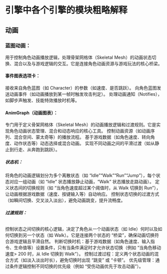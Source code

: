 # 引擎中各个引擎的模块粗略解释

## 动画

### **蓝图动画：**

用于控制角色动画播放逻辑，处理骨架网格体（Skeletal Mesh）的动画状态切换、混合以及与游戏逻辑的交互。它是连接角色动画资源与游戏玩法的核心桥梁。

#### **事件图表选项卡：**

接收来自角色蓝图（如 Character）的参数（如速度、是否跳跃）。
向角色蓝图发送动画事件（如动画播放到某一帧时触发攻击判定）。
处理动画通知（Notifies），如脚步声触发、技能特效播放时机等。

#### **AnimGraph（动画图表）：**

专门用于定义骨架网格体（Skeletal Mesh）的动画播放逻辑和过渡规则。它是实现角色动画状态管理、混合和动态响应的核心工具。
控制动画资源（如动画序列、混合空间、蒙太奇等）的播放流程。
基于游戏数据（如角色速度、转向角度、动作状态等）动态选择或混合动画。
实现不同动画之间的平滑过渡（如从静止到行走、从奔跑到跳跃）。

##### **状态机：**

将角色的动画逻辑划分为多个离散状态（如 “Idle”“Walk”“Run”“Jump”），每个状态对应一组动画（如 “Idle” 状态播放静止动画，“Walk” 状态播放走路动画）。
定义状态间的切换规则（如 “当角色速度超过某个阈值时，从 Walk 切换到 Run”），让动画根据游戏数据（速度、按键输入等）自动响应。
控制状态切换的过渡方式（如瞬间切换、交叉淡入淡出），避免动画跳变，提升流畅度。

###### **过渡规则：**

控制状态之间切换的核心逻辑，决定了角色从一个动画状态（如 Idle）何时以及如何切换到另一个状态（如 Walk）。它是连接两个状态的 “桥梁”，确保动画切换符合游戏逻辑且平滑自然。
判断切换时机：基于游戏数据（如角色速度、输入指令、生命值等）设置条件，只有当条件满足时才允许状态切换（例如 “当角色移动速度> 200 时，从 Idle 切换到 Walk”）。
控制过渡过程：定义两个状态动画的混合方式（如淡入淡出时长），避免切换时出现 “跳变” 或 “卡顿”。
优先级管理：通过条件逻辑控制不同切换的优先级（例如 “受伤动画优先于攻击动画”）。